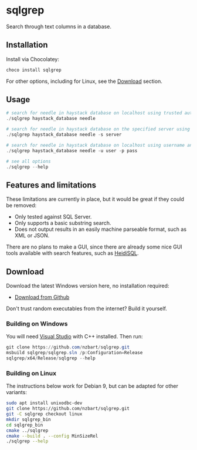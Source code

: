 # sqlgrep
Search through text columns in a database.

## Installation

Install via Chocolatey:

```powershell
choco install sqlgrep
```

For other options, including for Linux, see the [Download](#Download) section.

## Usage

```powershell
# search for needle in haystack database on localhost using trusted authentication
./sqlgrep haystack_database needle

# search for needle in haystack database on the specified server using trusted authentication
./sqlgrep haystack_database needle -s server

# search for needle in haystack database on localhost using username and password
./sqlgrep haystack_database needle -u user -p pass

# see all options
./sqlgrep --help
```

## Features and limitations

These limitations are currently in place, but it would be great if they could be removed:

* Only tested against SQL Server.
* Only supports a basic substring search.
* Does not output results in an easily machine parseable format, such as XML or JSON.

There are no plans to make a GUI, since there are already some nice GUI tools available with search features, such as [HeidiSQL](https://www.heidisql.com/).

## Download

Download the latest Windows version here, no installation required:
* [Download from Github](https://github.com/nzbart/sqlgrep/releases/download/v0.4/sqlgrep.exe)

Don't trust random executables from the internet? Build it yourself.

### Building on Windows
You will need [Visual Studio](https://visualstudio.microsoft.com/vs/) with C++ installed. Then run:

```powershell
git clone https://github.com/nzbart/sqlgrep.git
msbuild sqlgrep/sqlgrep.sln /p:Configuration=Release
sqlgrep/x64/Release/sqlgrep --help
```

### Building on Linux
The instructions below work for Debian 9, but can be adapted for other variants:
```sh
sudo apt install unixodbc-dev
git clone https://github.com/nzbart/sqlgrep.git
git -C sqlgrep checkout linux
mkdir sqlgrep_bin
cd sqlgrep_bin
cmake ../sqlgrep
cmake --build . --config MinSizeRel
./sqlgrep --help
```

